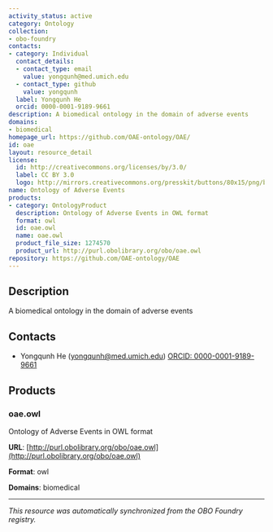 ```yaml
---
activity_status: active
category: Ontology
collection:
- obo-foundry
contacts:
- category: Individual
  contact_details:
  - contact_type: email
    value: yongqunh@med.umich.edu
  - contact_type: github
    value: yongqunh
  label: Yongqunh He
  orcid: 0000-0001-9189-9661
description: A biomedical ontology in the domain of adverse events
domains:
- biomedical
homepage_url: https://github.com/OAE-ontology/OAE/
id: oae
layout: resource_detail
license:
  id: http://creativecommons.org/licenses/by/3.0/
  label: CC BY 3.0
  logo: http://mirrors.creativecommons.org/presskit/buttons/80x15/png/by.png
name: Ontology of Adverse Events
products:
- category: OntologyProduct
  description: Ontology of Adverse Events in OWL format
  format: owl
  id: oae.owl
  name: oae.owl
  product_file_size: 1274570
  product_url: http://purl.obolibrary.org/obo/oae.owl
repository: https://github.com/OAE-ontology/OAE
---
```

## Description

A biomedical ontology in the domain of adverse events

## Contacts

- Yongqunh He (yongqunh@med.umich.edu) [ORCID: 0000-0001-9189-9661](https://orcid.org/0000-0001-9189-9661)

## Products

### oae.owl

Ontology of Adverse Events in OWL format

**URL**: [http://purl.obolibrary.org/obo/oae.owl](http://purl.obolibrary.org/obo/oae.owl)

**Format**: owl

**Domains**: biomedical

---

*This resource was automatically synchronized from the OBO Foundry registry.*